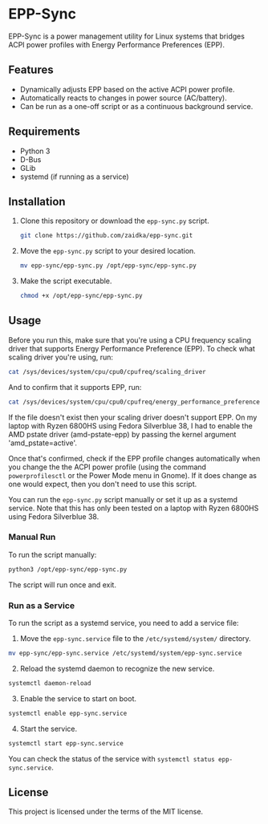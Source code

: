 # EPP-Sync

EPP-Sync is a power management utility for Linux systems that bridges ACPI power profiles with Energy Performance Preferences (EPP).

## Features

- Dynamically adjusts EPP based on the active ACPI power profile.
- Automatically reacts to changes in power source (AC/battery).
- Can be run as a one-off script or as a continuous background service.
  
## Requirements

- Python 3
- D-Bus
- GLib
- systemd (if running as a service)

## Installation

1. Clone this repository or download the `epp-sync.py` script.

   ```bash
   git clone https://github.com/zaidka/epp-sync.git
   ```

2. Move the `epp-sync.py` script to your desired location.

   ```bash
   mv epp-sync/epp-sync.py /opt/epp-sync/epp-sync.py
   ```

3. Make the script executable.

   ```bash
   chmod +x /opt/epp-sync/epp-sync.py
   ```

## Usage

Before you run this, make sure that you're using a CPU frequency scaling driver that supports Energy Performance Preference (EPP). To check what scaling driver you're using, run:

```bash
cat /sys/devices/system/cpu/cpu0/cpufreq/scaling_driver
```

And to confirm that it supports EPP, run:

```bash
cat /sys/devices/system/cpu/cpu0/cpufreq/energy_performance_preference
```

If the file doesn't exist then your scaling driver doesn't support EPP. On my laptop with Ryzen 6800HS using Fedora Silverblue 38, I had to enable the AMD pstate driver (amd-pstate-epp) by passing the kernel argument 'amd_pstate=active'.

Once that's confirmed, check if the EPP profile changes automatically when you change the the ACPI power profile (using the command `powerprofilesctl` or the Power Mode menu in Gnome). If it does change as one would expect, then you don't need to use this script.

You can run the `epp-sync.py` script manually or set it up as a systemd service. Note that this has only been tested on a laptop with Ryzen 6800HS using Fedora Silverblue 38.

### Manual Run

To run the script manually:

```bash
python3 /opt/epp-sync/epp-sync.py
```

The script will run once and exit.

### Run as a Service

To run the script as a systemd service, you need to add a service file:

1. Move the `epp-sync.service` file to the `/etc/systemd/system/` directory.

  ```bash
  mv epp-sync/epp-sync.service /etc/systemd/system/epp-sync.service
  ```

2. Reload the systemd daemon to recognize the new service.

  ```bash
  systemctl daemon-reload
  ```

3. Enable the service to start on boot.

  ```bash
  systemctl enable epp-sync.service
  ```

4. Start the service.

  ```bash
  systemctl start epp-sync.service
  ```

You can check the status of the service with `systemctl status epp-sync.service`.

## License

This project is licensed under the terms of the MIT license.
